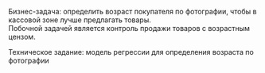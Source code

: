 Бизнес-задача: определить возраст покупателя по фотографии, чтобы в кассовой зоне лучше предлагать товары.  
Побочной задачей является контроль продажи товаров с возрастным цензом.  

Техническое задание: модель регрессии для определения возраста по фотографии  
